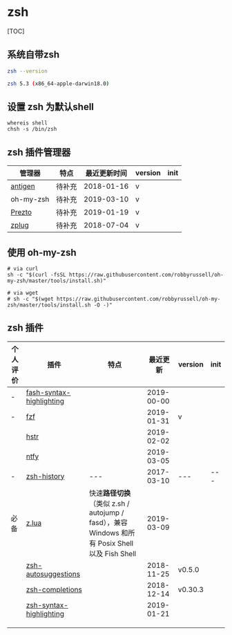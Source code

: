 # zsh

[TOC]

## 系统自带zsh

```bash
zsh --version

zsh 5.3 (x86_64-apple-darwin18.0)
```

## 设置 zsh 为默认shell

```shell
whereis shell
chsh -s /bin/zsh
```

## zsh 插件管理器

| 管理器        | 特点 | 最近更新时间 | version |init |
| ------------ | ------- | ---------- | ---- | --- |
| [antigen](https://github.com/zsh-users/antigen) | 待补充 | 2018-01-16   | v |  |
| oh-my-zsh | 待补充 | 2019-03-10 | v |  |
| [Prezto](https://github.com/sorin-ionescu/prezto) | 待补充 | 2019-01-19 | v |  |
| [zplug](https://github.com/zplug/zplug) | 待补充 | 2018-07-04 | v |  |

## 使用 oh-my-zsh


```shell
# via curl
sh -c "$(curl -fsSL https://raw.githubusercontent.com/robbyrussell/oh-my-zsh/master/tools/install.sh)"

# via wget
# sh -c "$(wget https://raw.githubusercontent.com/robbyrussell/oh-my-zsh/master/tools/install.sh -O -)"
```

## zsh 插件

| 个人评价 | 插件 | 特点 | 最近更新 | version | init |
| --- | --- | --- | --- | --- | --- |
| - | [fash-syntax-highlighting](https://github.com/zdharma/fast-syntax-highlighting) | | 2019-00-00 | | |
| - | [fzf](https://github.com/junegunn/fzf) | | 2019-01-31 | v | |
|  | [hstr](https://github.com/dvorka/hstr) | | 2019-02-02 |  |  |
|  | [ntfy](https://github.com/dschep/ntfy) | | 2019-03-05 |  |  |
| - | [zsh-history](https://github.com/b4b4r07/zsh-history) | --- | 2017-03-10 | --- | --- |
| 必备 | [z.lua](https://github.com/skywind3000/z.lua) | 快速**路径切换**（类似 z.sh / autojump / fasd），兼容 Windows 和所有 Posix Shell 以及 Fish Shell | 2019-03-09 |  |  |
|  | [zsh-autosuggestions](https://github.com/zsh-users/zsh-autosuggestions) | | 2018-11-25 | v0.5.0 |  |
|  | [zsh-completions](https://github.com/zsh-users/zsh-completions) | | 2018-12-14 | v0.30.3 |  |
|  | [zsh-syntax-highlighting](https://github.com/zsh-users/zsh-syntax-highlighting) | | 2019-01-21 |  |  |
|  |  | |  |  |  |
|  |  | |  |  |  |
|  |  | |  |  |  |
